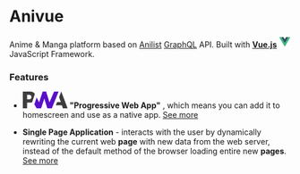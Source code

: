 # Anivue

Anime & Manga platform based on [Anilist](https://anilist.co/) [GraphQL](https://graphql.org/) API.
Built with **[Vue.js](https://vuejs.org/)** <img src="./src/assets/logo.png" height="20px"  /> JavaScript Framework.

### Features

-   <img src="./src/assets/pwalogo.png" height="30px" /> **"Progressive Web App"** , which means you can add it to homescreen and use as a native app. [See more](https://en.wikipedia.org/wiki/Progressive_web_application)

-   **Single Page Application** - interacts with the user by dynamically rewriting the current web **page** with new data from the web server, instead of the default method of the browser loading entire new **pages**. [See more](https://en.wikipedia.org/wiki/Single-page_application)
